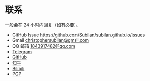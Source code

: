 # 联系

一般会在 24 小时内回复（如有必要）。

- GitHub Issue <https://github.com/Subilan/subilan.github.io/issues>
- Gmail [christophersubilan@gmail.com](mailto:christophersubilan@gmail.com)
- QQ 邮箱 [1843917482@qq.com](mailto:1843917482@qq.com)
- [Telegram](https://t.me/Subilan)
- [GitHub](https://github.com/Subilan)
- [知乎](https://zhihu.com/people/subilan)
- [Bilibili](https://space.bilibili.com/35413001)
- [PGP](/server/articlesrticles/pages/PGP.md)